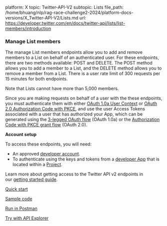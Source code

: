 platform: X
topic: Twitter-API-V2
subtopic: Lists
file_path: /home/bhuang/nlp/rag-race-challenge2-2024/platform-docs-versions/X_Twitter-API-V2/Lists.md
url: https://developer.twitter.com/en/docs/twitter-api/lists/list-members/introduction


### Manage List members

The manage List members endpoints allow you to add and remove members to a List on behalf of an authenticated user. For these endpoints, there are two methods available: POST and DELETE. The POST method allows you to add a member to a List, and the DELETE method allows you to remove a member from a List. There is a user rate limit of 300 requests per 15 minutes for both endpoints.

Note that Lists cannot have more than 5,000 members.

Since you are making requests on behalf of a user with the these endpoints, you must authenticate them with either [OAuth 1.0a User Context](https://developer.twitter.com/en/docs/authentication/oauth-1-0a) or [OAuth 2.0 Authorization Code with PKCE](https://developer.twitter.com/en/docs/authentication/oauth-2-0/authorization-code), and use the user Access Tokens associated with a user that has authorized your App, which can be generated using the [3-legged OAuth flow](https://developer.twitter.com/en/docs/authentication/oauth-1-0a/obtaining-user-access-tokens) (OAuth 1.0a) or the [Authorization Code with PKCE grant flow](https://developer.twitter.com/en/docs/authentication/oauth-2-0/user-access-token) (OAuth 2.0).

**Account setup**

To access these endpoints, you will need:

* An approved [developer account](https://developer.twitter.com/en/portal/petition/essential/basic-info).
* To authenticate using the keys and tokens from a [developer App](https://developer.twitter.com/en/docs/apps) that is located within a [Project](https://developer.twitter.com/en/docs/projects). 

Learn more about getting access to the Twitter API v2 endpoints in our [getting started guide](https://developer.twitter.com/en/docs/twitter-api/getting-started/getting-access-to-the-twitter-api).

[Quick start](https://developer.twitter.com/en/docs/twitter-api/lists/list-members/quick-start)

[Sample code](https://github.com/twitterdev/Twitter-API-v2-sample-code)

[Run in Postman](https://t.co/twitter-api-postman)

[Try with API Explorer](https://developer.twitter.com/apitools/api?endpoint=/2/lists/%7Bid%7D/members&method=get)